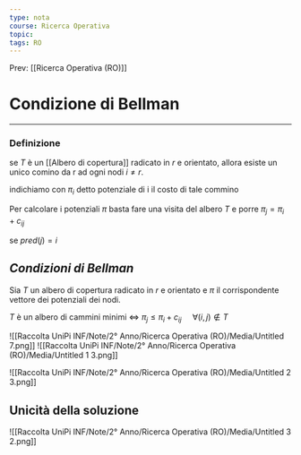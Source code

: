 ```yaml
---
type: nota
course: Ricerca Operativa
topic: 
tags: RO
---
```


Prev: [[Ricerca Operativa (RO)]]

# Condizione di Bellman
---

### Definizione

se $T$ è un [[Albero di copertura]] radicato in $r$ e orientato, allora esiste un unico comino da r ad ogni nodi $i \not=r$.

indichiamo con $\pi_i$ detto potenziale di i il costo di tale commino

Per calcolare i potenziali $\pi$ basta fare una visita del albero $T$ e porre $\pi_j = \pi_i +c_{ij}$

se $pred(j)=i$

## *Condizioni di Bellman*

Sia $T$ un albero di copertura radicato in $r$ e orientato e $\pi$ il corrispondente vettore dei potenziali dei nodi.

$T$ è un albero di cammini minimi $\iff$ $\pi_j \leq \pi_i +c_{ij} \ \ \ \ \ \forall(i,j) \not\in T$

![[Raccolta UniPi INF/Note/2° Anno/Ricerca Operativa (RO)/Media/Untitled 7.png]]
![[Raccolta UniPi INF/Note/2° Anno/Ricerca Operativa (RO)/Media/Untitled 1 3.png]]

![[Raccolta UniPi INF/Note/2° Anno/Ricerca Operativa (RO)/Media/Untitled 2 3.png]]

## Unicità della soluzione

![[Raccolta UniPi INF/Note/2° Anno/Ricerca Operativa (RO)/Media/Untitled 3 2.png]]
